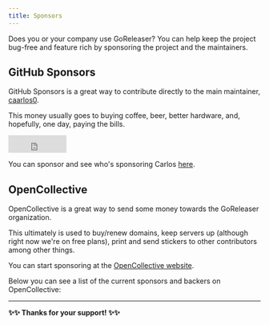 ```yaml
---
title: Sponsors
---
```


Does you or your company use GoReleaser?
You can help keep the project bug-free and feature rich by sponsoring the project and the maintainers.

## GitHub Sponsors

GitHub Sponsors is a great way to contribute directly to the main maintainer, [caarlos0](https://github.com/caarlos0).

This money usually goes to buying coffee, beer, better hardware, and, hopefully, one day, paying the bills.

<iframe src="https://github.com/sponsors/caarlos0/button" title="Sponsor caarlos0" height="35" width="116" style="border: 0;"></iframe>

You can sponsor and see who's sponsoring Carlos [here](https://github.com/sponsors/caarlos0).

## OpenCollective

OpenCollective is a great way to send some money towards the GoReleaser organization.

This ultimately is used to buy/renew domains, keep servers up (although right now we're on free plans), print and send stickers to other contributors among other things.

You can start sponsoring at the [OpenCollective website](https://opencollective.com/goreleaser).

Below you can see a list of the current sponsors and backers on OpenCollective:

<script src="https://opencollective.com/goreleaser/banner.js"></script>

---

**✨✨ Thanks for your support! ✨✨**
